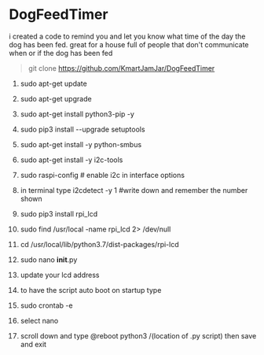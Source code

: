 # DogFeedTimer
i created a code to remind you and let you know what time of the day the dog has been fed. 
great for a house full of people that don't communicate when or if the dog has been fed


>git clone https://github.com/KmartJamJar/DogFeedTimer




1. sudo apt-get update
2. sudo apt-get upgrade
3. sudo apt-get install python3-pip -y
4. sudo pip3 install --upgrade setuptools
5. sudo apt-get install -y python-smbus
6. sudo apt-get install -y i2c-tools
7. sudo raspi-config # enable i2c in interface options
9. in terminal type i2cdetect -y 1 #write down and remember the number shown
10. sudo pip3 install rpi_lcd
11. sudo find /usr/local -name rpi_lcd 2> /dev/null
12. cd /usr/local/lib/python3.7/dist-packages/rpi-lcd
13. sudo nano __init__.py
14. update your lcd address



10. to have the script auto boot on startup type
11. sudo crontab -e
12. select nano
13. scroll down and type @reboot python3 /(location of .py script) then save and exit
